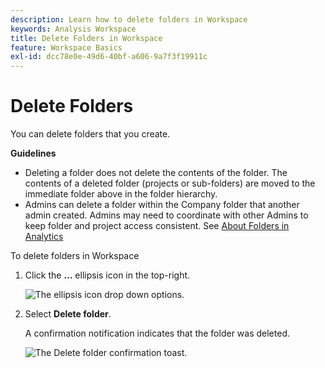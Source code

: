 ```yaml
---
description: Learn how to delete folders in Workspace
keywords: Analysis Workspace
title: Delete Folders in Workspace
feature: Workspace Basics
exl-id: dcc78e0e-49d6-40bf-a606-9a7f3f19911c
---
```


# Delete Folders 

You can delete folders that you create.

**Guidelines**

*  Deleting a folder does not delete the contents of the folder. The contents of a deleted folder (projects or sub-folders) are moved to the immediate folder above in the folder hierarchy.
*  Admins can delete a folder within the Company folder that another admin created. Admins may need to coordinate with other Admins to keep folder and project access consistent. See [About Folders in Analytics](/help/analysis-workspace/build-workspace-project/workspace-folders/about-folders.md)

To delete folders in Workspace 

1.  Click the **…** ellipsis icon in the top-right.

    ![The ellipsis icon drop down options.](/help/analysis-workspace/build-workspace-project/assets/select-delete-folder.png)
 
2.  Select **Delete folder**.
 
    A confirmation notification indicates that the folder was deleted.

    ![The Delete folder confirmation toast.](/help/analysis-workspace/build-workspace-project/assets/deleted-folder.png)

